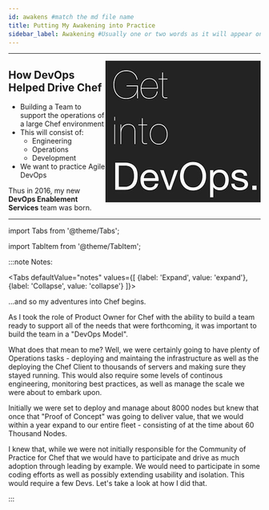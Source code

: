 ```yaml
---
id: awakens #match the md file name
title: Putting My Awakening into Practice
sidebar_label: Awakening #Usually one or two words as it will appear on the right.
---
```

___

<img src='../../img/practice/getintodevops-banner.jpeg' alt="Get Into DevOps" align="right" />

## How DevOps Helped Drive Chef

- Building a Team to support the operations of a large Chef environment
- This will consist of:
  - Engineering
  - Operations
  - Development
- We want to practice Agile DevOps

Thus in 2016, my new **DevOps Enablement Services** team was born.
___

import Tabs from '@theme/Tabs';

import TabItem from '@theme/TabItem';

:::note Notes:

<Tabs
  defaultValue="notes"
  values={[
    {label: 'Expand', value: 'expand'},
    {label: 'Collapse', value: 'collapse'}
  ]}>
  <TabItem value="expand">

  ...and so my adventures into Chef begins.

  As I took the role of Product Owner for Chef with the ability to build a team ready to support all of the needs that were forthcoming, it was important to build the team in a "DevOps Model".

  What does that mean to me? Well, we were certainly going to have plenty of Operations tasks - deploying and maintaing the infrastructure as well as the deploying the Chef Client to thousands of servers and making sure they stayed running. This would also require some levels of continous engineering, monitoring best practices, as well as manage the scale we were about to embark upon.

  Initially we were set to deploy and manage about 8000 nodes but knew that once that "Proof of Concept" was going to deliver value, that we would within a year expand to our entire fleet - consisting of at the time about 60 Thousand Nodes.

  I knew that, while we were not initially responsible for the Community of Practice for Chef that we would have to participate and drive as much adoption through leading by example. We would need to participate in some coding efforts as well as possibly extending usability and isolation. This would require a few Devs.
  Let's take a look at how I did that.

  </TabItem>
</Tabs>

:::

